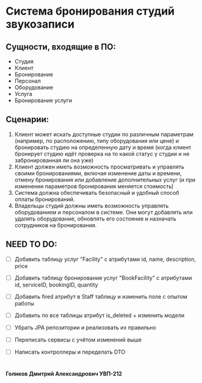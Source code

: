 # Система бронирования студий звукозаписи

## Сущности, входящие в ПО:

- Студия 
- Клиент 
- Бронирование 
- Персонал
- Оборудование
- Услуга
- Бронирование услуги

## Сценарии:

1) Клиент может искать доступные студии по различным параметрам (например, по расположению, типу оборудования или цене) и бронировать студию на определенную дату и время (когда клиент бронирует студию идёт проверка на то какой статус у студии и не забронированная ли она уже)
2) Клиент должен иметь возможность просматривать и управлять своими бронированиями, включая изменение даты и времени, отмену бронирования или добавление дополнительных услуг (и при изменении параметров бронирования меняется стоимость)
3) Система должна обеспечивать безопасный и удобный способ оплаты бронирований.
4) Владельцы студий должны иметь возможность управлять оборудованием и персоналом в системе. Они могут добавлять или удалять оборудование, обновлять его состояние и назначать сотрудников на бронирования.


## NEED TO DO:

- [ ] Добавить таблицу услуг "Facility" с атрибутами id, name, description, price
- [ ] Добавить таблицу бронирования услуг "BookFacility" с атрибутами id, serviceID, bookingID, quantity
- [ ] Добавить fired атрибут в Staff таблицу и изменить поле с опытом работы
- [ ] Добавить по все таблицы атрибут is_deleted + изменить модели
- [ ] Убрать JPA репозитории и реализовать их правильно
- [ ] Переписать сервисы с учётом изменений выше
- [ ] Написать контроллеры и переделать DTO 


#

#### Голиков Дмитрий Александрович УВП-212
